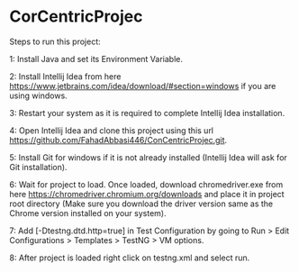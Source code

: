 # CorCentricProjec
Steps to run this project:

1: Install Java and set its Environment Variable.

2: Install Intellij Idea from here https://www.jetbrains.com/idea/download/#section=windows if you are using windows.

3: Restart your system as it is required to complete Intellij Idea installation.

4: Open Intellij Idea and clone this project using this url https://github.com/FahadAbbasi446/ConCentricProjec.git.

5: Install Git for windows if it is not already installed (Intellij Idea will ask for Git installation).

6: Wait for project to load. Once loaded, download chromedriver.exe from here https://chromedriver.chromium.org/downloads and place it in project root
directory (Make sure you download the driver version same as the Chrome version installed on your system).

7: Add [-Dtestng.dtd.http=true] in Test Configuration by going to Run > Edit Configurations > Templates > TestNG > VM options.

8: After project is loaded right click on testng.xml and select run.
